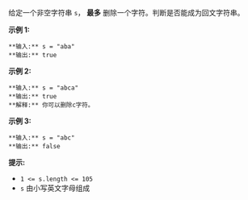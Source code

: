 给定一个非空字符串 `s`， **最多** 删除一个字符。判断是否能成为回文字符串。

**示例 1:**

    
    
    **输入:** s = "aba"
    **输出:** true
    

**示例 2:**

    
    
    **输入:** s = "abca"
    **输出:** true
    **解释:** 你可以删除c字符。
    

**示例 3:**

    
    
    **输入:** s = "abc"
    **输出:** false

**提示:**

  * `1 <= s.length <= 105`
  * `s` 由小写英文字母组成


